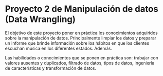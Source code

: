 # Proyecto 2 de Manipulación de datos (Data Wrangling)
El objetivo de este proyecto poner en práctica los conocimientos adquiridos sobre la manipulación de datos. Principalmente limpiar los datos y preparar un informe que brinde información sobre los hábitos en que los clientes escuchan musica en los diferentes estados. Además.

Las habilidades o conocimientos que se ponen en práctica son: trabajar con valores ausentes y duplicados, filtrado de datos, tipos de datos, ingeniería de características y transformación de datos.
